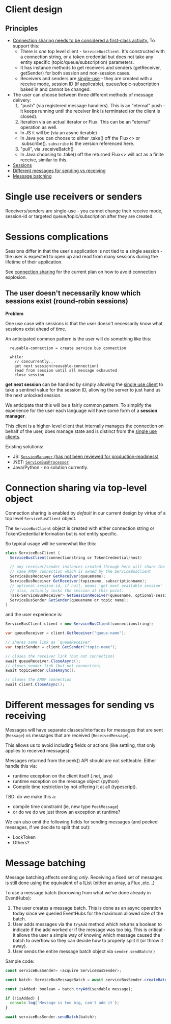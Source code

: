 # Client design

## Principles

- [Connection sharing needs to be considered a first-class activity.](#connection-sharing-via-top-level-object) To support this:
  - There is _one_ top level client - `ServiceBusClient`. It's constructed with a connection string, or a token credential
    but does not take any entity specific (topic/queue/subscription) parameters.
  - It has instance methods to get receivers and senders (getReceiver, getSender) for
    both session and non-session cases.
  - Receivers and senders are [single-use](#single-use-receivers-or-senders) - they are created with a receive mode, session ID 
  (if applicable), queue/topic-subscription baked in and cannot be changed.
- The user can choose between three different methods of message delivery:
  1. "push" (via registered message handlers). This is an "eternal" push - it keeps running until the
    receiver link is terminated (or the client is closed).
  2. Iteration via an actual iterator or Flux. This can be an "eternal" operation as well. 
    * In JS it will be (via an async iterable)
    * In Java you can choose to either .take() off the Flux<> or .subscribe(). `subscribe` is the
      version referenced here.
  3. "pull",  via .receiveBatch()
    * In Java choosing to .take() off the returned Flux<> will act as a finite receive, similar to this.
- [Sessions](#sessions-complications)
- [Different messages for sending vs receiving](#different-messages-for-sending-vs-receiving)
- [Message batching](#message-batching)

# Single use receivers or senders

Receivers/senders are single-use - you cannot change their receive mode, session-id or targeted queue/topic/subscription after they are created.

# Sessions complications

Sessions differ in that the user's application is not tied to a single session - the user
is expected to open up and read from many sessions during the lifetime of their application.

See [connection sharing](##connection-sharing-via-top-level-object) for the current plan
on how to avoid connection explosion.

## The user doesn't necessarily know which sessions exist (round-robin sessions)

**Problem**

One use case with sessions is that the user doesn't necessarily know what sessions
exist ahead of time.

An anticipated common pattern is the user will do something like this:

```
  reusable-connection = create service bus connection

  while:
    // concurrently...
    get next session(reusable-connection)
    read from session until all message exhausted
    close session
```

**get next session** can be handled by simply allowing the [single use client](#single-use-clients)
to take a sentinel value for the session ID, allowing the server to just hand us the next unlocked session.

We anticipate that this will be a fairly common pattern. To simplify the experience for the user each
language will have some form of a **session manager**.

This client is a higher-level client that internally manages the connection on behalf of the user, does
manage state and is distinct from the [single use clients](single-use-clients).

Existing solutions:

- JS: [`SessionManager` (has not been reviewed for production-readiness)](https://github.com/Azure/azure-sdk-for-js/blob/master/sdk/servicebus/service-bus/src/session/sessionManager.ts)
- .NET: [`ServiceBusProcessor`](https://github.com/Azure/azure-sdk-for-net/blob/master/sdk/servicebus/Azure.Messaging.ServiceBus/src/Processor/ServiceBusProcessorClient.cs)
- Java/Python - no solution currently.

# Connection sharing via top-level object

Connection sharing is enabled by _default_ in our current design by virtue of a 
top level `ServiceBusClient` object.

The `ServiceBusClient` object is created with either connection string
or TokenCredential information but is _not_ entity specific.

So typical usage will be somewhat like this:

```csharp
class ServiceBusClient {
  ServiceBusClient(connectionstring or TokenCredential/host)

  // any receiver/sender instances created through here will share the
  // same AMQP connection which is owned by the ServiceBusClient
  ServiceBusReceiver GetReceiver(queuename);
  ServiceBusReceiver GetReceiver(topicname, subscriptionname);  
  // optional-session-id, if null, means 'get next available session'
  // also, actually locks the session at this point.
  Task<ServiceBusReceiver> GetSessionReceiver(queuename, optional-sessionid);
  ServiceBusSender GetSender(queuename or topic name);
}
```

and the user experience is:

```csharp
ServiceBusClient client = new ServiceBusClient(connectionstring);

var queueReceiver = client.GetReceiver("queue-name");

// shares same link as `queueReceiver`
var topicSender = client.GetSender("topic-name");

// closes the receiver link (but not connection)
await queueReceiver.CloseAsync();
// closes sender link (but not connection)
await topicSender.CloseAsync();

// closes the AMQP connection
await client.CloseAsync();
```

# Different messages for sending vs receiving

Messages will have separate classes/interfaces for messages that are sent (`Message`)
vs messages that are received (`ReceivedMessage`). 

This allows us to avoid including fields or actions (like settling, that only applies 
to received messages).

Messages returned from the peek() API should are not settleable. Either handle this
via:
- runtime exception on the client itself (.net, java)
- runtime exception on the message object (python)
- Compile time restriction by not offering it at all (typescript).

TBD: do we make this a:
- compile time constraint (ie, new type `PeekMessage`)
- or do we do we just throw an exception at runtime?

We can also omit the following fields for sending messages (and peeked
messages, if we decide to split that out):
- LockToken
- Others?

# Message batching

Message batching affects sending _only_. Receiving a fixed set of messages is 
  still done using the equivalent of a IList<T> (either an array, a Flux<T> ,etc...)

To use a message batch (borrowing from what we've done already in EventHubs):

1. The user creates a message batch. This is done as an async operation today
  since we queried EventHubs for the maximum allowed size of the batch.
2. User adds messages via the `tryAdd` method which returns a boolean to indicate
  if the add worked or if the message was too big. This is critical - it allows the user
  a simple way of knowing which message caused the batch to overflow so they
  can decide how to properly split it (or throw it away).
3. User sends the entire message batch object via `sender.sendBatch()`

Sample code:

```javascript
const serviceBusSender= <acquire ServiceBusSender>;

const batch: ServiceBusMessageBatch = await serviceBusSender.createBatch();

const isAdded: boolean = batch.tryAdd(sendable message);

if (!isAdded) {
  console.log(`Message is too big, can't add it`);
}

await serviceBusSender.sendBatch(batch);
```
